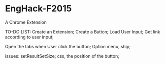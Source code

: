 # EngHack-F2015
A Chrome Extension

TO-DO LIST:
Create an Extension;
Create a Button;
Load User Input;
Get link according to user input;

Open the tabs when User click the button;
Option menu;
ship;

issues:
setResultSetSize;
css, the position of the button;
